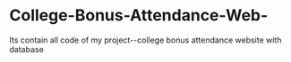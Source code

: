 # College-Bonus-Attendance-Web-
Its contain all code of  my project--college bonus attendance  website with database
